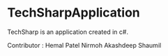 # TechSharpApplication
TechSharp is an application created in c#.

Contributor :
Hemal Patel
Nirmoh
Akashdeep
Shaumil
